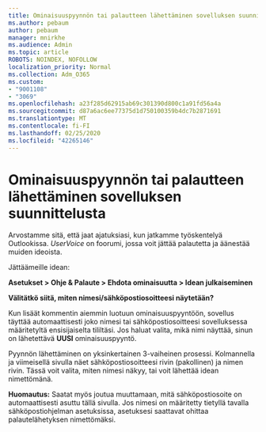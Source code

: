 ```yaml
---
title: Ominaisuuspyynnön tai palautteen lähettäminen sovelluksen suunnittelusta
ms.author: pebaum
author: pebaum
manager: mnirkhe
ms.audience: Admin
ms.topic: article
ROBOTS: NOINDEX, NOFOLLOW
localization_priority: Normal
ms.collection: Adm_O365
ms.custom:
- "9001108"
- "3069"
ms.openlocfilehash: a23f285d62915ab69c301390d800c1a91fd56a4a
ms.sourcegitcommit: d87a6ac6ee77375d1d750100359b4dc7b2871691
ms.translationtype: MT
ms.contentlocale: fi-FI
ms.lasthandoff: 02/25/2020
ms.locfileid: "42265146"
---
```

# <a name="leave-a-feature-request-or-feedback-on-app-design"></a>Ominaisuuspyynnön tai palautteen lähettäminen sovelluksen suunnittelusta

Arvostamme sitä, että jaat ajatuksiasi, kun jatkamme työskentelyä Outlookissa. *UserVoice* on foorumi, jossa voit jättää palautetta ja äänestää muiden ideoista.  

Jättäämeille idean: 

**Asetukset > Ohje & Palaute > Ehdota ominaisuutta > Idean julkaiseminen** 

**Välitätkö siitä, miten nimesi/sähköpostiosoitteesi näytetään?**

Kun lisäät kommentin aiemmin luotuun ominaisuuspyyntöön, sovellus täyttää automaattisesti joko nimesi tai sähköpostiosoitteesi sovelluksessa määritetyltä ensisijaiselta tililtäsi. Jos haluat valita, mikä nimi näyttää, sinun on lähetettävä **UUSI** ominaisuuspyyntö. 

Pyynnön lähettäminen on yksinkertainen 3-vaiheinen prosessi. Kolmannella ja viimeisellä sivulla näet sähköpostiosoitteesi rivin (pakollinen) ja nimen rivin. Tässä voit valita, miten nimesi näkyy, tai voit lähettää idean nimettömänä. 

**Huomautus:** Saatat myös joutua muuttamaan, mitä sähköpostiosoite on automaattisesti asuttu tällä sivulla. Jos nimesi on määritetty tietyllä tavalla sähköpostiohjelman asetuksissa, asetuksesi saattavat ohittaa palautelähetyksen nimettömäksi. 
